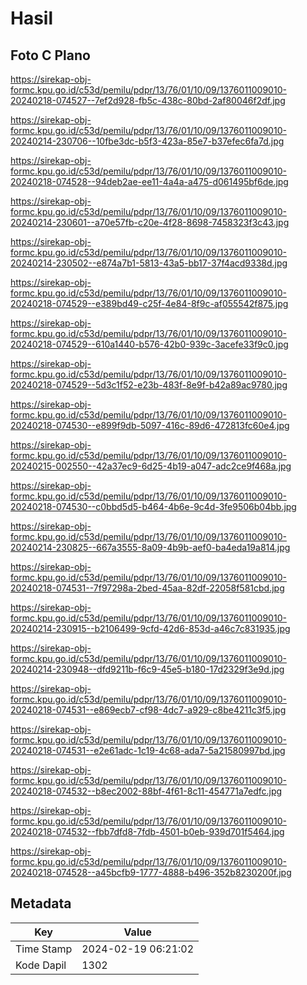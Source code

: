 # Hasil

## Foto C Plano

https://sirekap-obj-formc.kpu.go.id/c53d/pemilu/pdpr/13/76/01/10/09/1376011009010-20240218-074527--7ef2d928-fb5c-438c-80bd-2af80046f2df.jpg

https://sirekap-obj-formc.kpu.go.id/c53d/pemilu/pdpr/13/76/01/10/09/1376011009010-20240214-230706--10fbe3dc-b5f3-423a-85e7-b37efec6fa7d.jpg

https://sirekap-obj-formc.kpu.go.id/c53d/pemilu/pdpr/13/76/01/10/09/1376011009010-20240218-074528--94deb2ae-ee11-4a4a-a475-d061495bf6de.jpg

https://sirekap-obj-formc.kpu.go.id/c53d/pemilu/pdpr/13/76/01/10/09/1376011009010-20240214-230601--a70e57fb-c20e-4f28-8698-7458323f3c43.jpg

https://sirekap-obj-formc.kpu.go.id/c53d/pemilu/pdpr/13/76/01/10/09/1376011009010-20240214-230502--e874a7b1-5813-43a5-bb17-37f4acd9338d.jpg

https://sirekap-obj-formc.kpu.go.id/c53d/pemilu/pdpr/13/76/01/10/09/1376011009010-20240218-074529--e389bd49-c25f-4e84-8f9c-af055542f875.jpg

https://sirekap-obj-formc.kpu.go.id/c53d/pemilu/pdpr/13/76/01/10/09/1376011009010-20240218-074529--610a1440-b576-42b0-939c-3acefe33f9c0.jpg

https://sirekap-obj-formc.kpu.go.id/c53d/pemilu/pdpr/13/76/01/10/09/1376011009010-20240218-074529--5d3c1f52-e23b-483f-8e9f-b42a89ac9780.jpg

https://sirekap-obj-formc.kpu.go.id/c53d/pemilu/pdpr/13/76/01/10/09/1376011009010-20240218-074530--e899f9db-5097-416c-89d6-472813fc60e4.jpg

https://sirekap-obj-formc.kpu.go.id/c53d/pemilu/pdpr/13/76/01/10/09/1376011009010-20240215-002550--42a37ec9-6d25-4b19-a047-adc2ce9f468a.jpg

https://sirekap-obj-formc.kpu.go.id/c53d/pemilu/pdpr/13/76/01/10/09/1376011009010-20240218-074530--c0bbd5d5-b464-4b6e-9c4d-3fe9506b04bb.jpg

https://sirekap-obj-formc.kpu.go.id/c53d/pemilu/pdpr/13/76/01/10/09/1376011009010-20240214-230825--667a3555-8a09-4b9b-aef0-ba4eda19a814.jpg

https://sirekap-obj-formc.kpu.go.id/c53d/pemilu/pdpr/13/76/01/10/09/1376011009010-20240218-074531--7f97298a-2bed-45aa-82df-22058f581cbd.jpg

https://sirekap-obj-formc.kpu.go.id/c53d/pemilu/pdpr/13/76/01/10/09/1376011009010-20240214-230915--b2106499-9cfd-42d6-853d-a46c7c831935.jpg

https://sirekap-obj-formc.kpu.go.id/c53d/pemilu/pdpr/13/76/01/10/09/1376011009010-20240214-230948--dfd9211b-f6c9-45e5-b180-17d2329f3e9d.jpg

https://sirekap-obj-formc.kpu.go.id/c53d/pemilu/pdpr/13/76/01/10/09/1376011009010-20240218-074531--e869ecb7-cf98-4dc7-a929-c8be4211c3f5.jpg

https://sirekap-obj-formc.kpu.go.id/c53d/pemilu/pdpr/13/76/01/10/09/1376011009010-20240218-074531--e2e61adc-1c19-4c68-ada7-5a21580997bd.jpg

https://sirekap-obj-formc.kpu.go.id/c53d/pemilu/pdpr/13/76/01/10/09/1376011009010-20240218-074532--b8ec2002-88bf-4f61-8c11-454771a7edfc.jpg

https://sirekap-obj-formc.kpu.go.id/c53d/pemilu/pdpr/13/76/01/10/09/1376011009010-20240218-074532--fbb7dfd8-7fdb-4501-b0eb-939d701f5464.jpg

https://sirekap-obj-formc.kpu.go.id/c53d/pemilu/pdpr/13/76/01/10/09/1376011009010-20240218-074528--a45bcfb9-1777-4888-b496-352b8230200f.jpg


## Metadata

| Key        | Value               |
| ---------- | ------------------- |
| Time Stamp | 2024-02-19 06:21:02 |
| Kode Dapil | 1302                |



